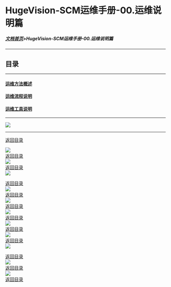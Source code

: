 # HugeVision-SCM运维手册-00.运维说明篇

##### [文档首页](../../../index.md)>HugeVision-SCM运维手册-00.运维说明篇
---

<span id="目录"></span>
## 目录
---

#### [运维方法概述](#1)
#### [运维流程说明](#2)
#### [运维工具说明](#3)

---
![](幻灯片1.PNG)<br>		

---

<span id="1"></span>

[返回目录](#目录)<br>

![](幻灯片2.PNG)<br>		[返回目录](#目录)<br>
![](幻灯片3.PNG)<br>		[返回目录](#目录)<br>
![](幻灯片4.PNG)<br>		

<span id="2"></span>

[返回目录](#目录)<br>
![](幻灯片5.PNG)<br>		[返回目录](#目录)<br>
![](幻灯片6.PNG)<br>		[返回目录](#目录)<br>
![](幻灯片7.PNG)<br>		[返回目录](#目录)<br>
![](幻灯片8.PNG)<br>		[返回目录](#目录)<br>
![](幻灯片9.PNG)<br>		[返回目录](#目录)<br>
![](幻灯片10.PNG)<br>		

<span id="3"></span>

[返回目录](#目录)<br>
![](幻灯片11.PNG)<br>		[返回目录](#目录)<br>
![](幻灯片12.PNG)<br>		[返回目录](#目录)<br>
